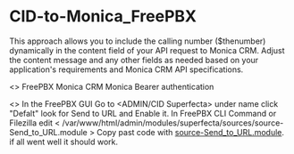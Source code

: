# CID-to-Monica_FreePBX
This approach allows you to include the calling number ($thenumber) dynamically in the content field of your API request to Monica CRM. Adjust the content message and any other fields as needed based on your application's requirements and Monica CRM API specifications.

<<Requirement>>
   FreePBX
   Monica CRM
   Monica Bearer authentication
   

<<INSTALL>>
   In the FreePBX GUI Go to <ADMIN/CID Superfecta> under name click "Defalt" look for Send to URL and Enable it. 
    In FreePBX CLI Command or Filezilla edit < /var/www/html/admin/modules/superfecta/sources/source-Send_to_URL.module > Copy past code with [source-Send_to_URL.module](https://github.com/basskillin/CID-to-Monica_FreePBX/blob/main/source-Send_to_URL.module). if all went well it should work. 
